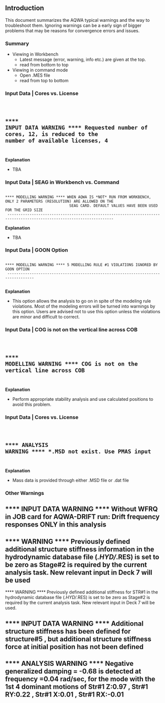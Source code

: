 ## Introduction

This document summarizes the AQWA typical warnings and the way to troubleshoot them.
Ignoring warnings can be a early sign of bigger problems that may be reasons for convergence errors and issues.

### Summary

- Viewing in Workbench
  - Latest message (error, warning, info etc.) are given at the top.
  - read from bottom to top
- Viewing in command mode
  - Open .MES file
  - read from top to bottom

### Input Data | Cores vs. License

<code>

**** INPUT DATA WARNING **** Requested number of cores, 12, is reduced to the number of available licenses, 4
 --------------------------------------------------------------------------------------------------------------

</code>

**Explanation**

- TBA

### Input Data | SEAG in Workbench vs. Command

<code>
**** MODELLING WARNING **** WHEN AQWA IS *NOT* RUN FROM WORKBENCH, ONLY 2 PARAMETERS (RESOLUTION) ARE ALLOWED ON THE
                             SEAG CARD. DEFAULT VALUES HAVE BEEN USED FOR THE GRID SIZE
 ----------------------------------------------------------------------------------------------------------------------
</code>

**Explanation**

- TBA

### Input Data | GOON Option

<code>
**** MODELLING WARNING **** 5 MODELLING RULE #1 VIOLATIONS IGNORED BY GOON OPTION
 ----------------------------------------------------------------------------------

</code>

**Explanation**

- This option allows the analysis to go on in spite of the modeling rule violations. Most of the
modeling errors will be turned into warnings by this option. Users are advised not to use this option unless the violations are minor and difficult to correct.

### Input Data | COG is not on the vertical line across COB

<code>

**** MODELLING WARNING **** COG is not on the vertical line across COB
 --------------------------------------------------------------------------------

</code>

**Explanation**

- Perform appropriate stability analysis and use calculated positions to avoid this problem.

### Input Data | Cores vs. License

<code>

**** ANALYSIS WARNING **** *.MSD not exist. Use PMAS input
 --------------------------------------------------------------------------------

</code>

**Explanation**

- Mass data is provided through either .MSD file or .dat file

### Other Warnings

**** INPUT DATA WARNING **** Without WFRQ in JOB card for AQWA-DRIFT run: Drift frequency responses ONLY in this
                              analysis
 ------------------------------------------------------------------------------------------------------------------

**** WARNING **** Previously defined additional structure stiffness information in the hydrodynamic database file
                   (*.HYD/*.RES) is set to be zero as Stage#2 is required by the current analysis task. New relevant
                   input in Deck 7 will be used
 ---------------------------------------------------------------------------------------------------------------------

 **** WARNING **** Previously defined additional stiffness for STR#1 in the hydrodynamic database file (*.HYD/*.RES) is
                   set to be zero as Stage#2 is required by the current analysis task. New relevant input in Deck 7
                   will be used.

**** INPUT DATA WARNING **** Additional structure stiffness has been defined for structure#5 , but additional
                              structure stiffness force at initial position has not been defined
 ---------------------------------------------------------------------------------------------------------------

**** ANALYSIS WARNING **** Negative generalized damping = -0.68 is detected at frequency =0.04 rad/sec, for the mode
                            with the 1st 4 dominant motions of Str#1 Z:0.97 , Str#1 RY:0.22 , Str#1 X:0.01 , Str#1
                            RX:-0.01
 ----------------------------------------------------------------------------------------------------------------------
